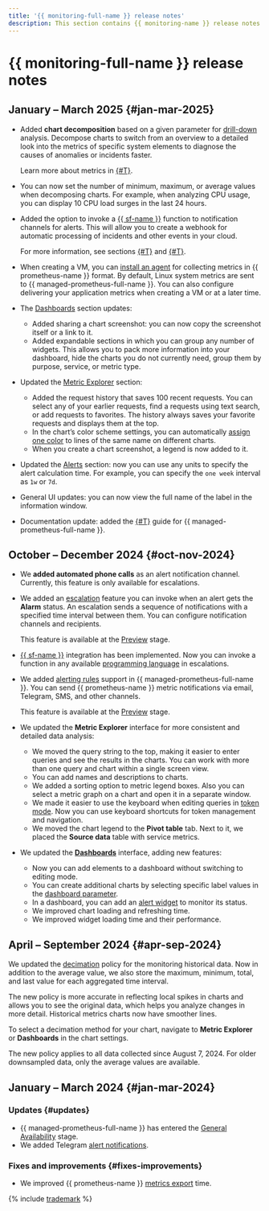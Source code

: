 ```yaml
---
title: '{{ monitoring-full-name }} release notes'
description: This section contains {{ monitoring-name }} release notes.
---
```


# {{ monitoring-full-name }} release notes

## January – March 2025 {#jan-mar-2025}

* Added **chart decomposition** based on a given parameter for [drill-down](https://en.wikipedia.org/wiki/Data_drilling) analysis. Decompose charts to switch from an overview to a detailed look into the metrics of specific system elements to diagnose the causes of anomalies or incidents faster.

   Learn more about metrics in [{#T}](operations/metric/metric-explorer.md).

* You can now set the number of minimum, maximum, or average values when decomposing charts. For example, when analyzing CPU usage, you can display 10 CPU load surges in the last 24 hours.

* Added the option to invoke a [{{ sf-name }}](../functions/index.yaml) function to notification channels for alerts. This will allow you to create a webhook for automatic processing of incidents and other events in your cloud.

   For more information, see sections [{#T}](operations/alert/create-channel-function.md) and [{#T}](operations/alert/alert-call-function.md).

* When creating a VM, you can [install an agent](operations/prometheus/ingestion/prometheus-agent.md) for collecting metrics in {{ prometheus-name }} format. By default, Linux system metrics are sent to {{ managed-prometheus-full-name }}. You can also configure delivering your application metrics when creating a VM or at a later time.

* The [Dashboards](concepts/visualization/dashboard.md) section updates:
  
  * Added sharing a chart screenshot: you can now copy the screenshot itself or a link to it.
  * Added expandable sections in which you can group any number of widgets. This allows you to pack more information into your dashboard, hide the charts you do not currently need, group them by purpose, service, or metric type.

* Updated the [Metric Explorer](concepts/visualization/metric-explorer.md) section:
  
  * Added the request history that saves 100 recent requests. You can select any of your earlier requests, find a requests using text search, or add requests to favorites. The history always saves your favorite requests and displays them at the top.
  * In the chart’s color scheme settings, you can automatically [assign one color](operations/metric/metric-explorer.md#set-graph) to lines of the same name on different charts.
  * When you create a chart screenshot, a legend is now added to it.

* Updated the [Alerts](concepts/alerting/alert.md) section: now you can use any units to specify the alert calculation time. For example, you can specify the `one week` interval as `1w` or `7d`.

* General UI updates: you can now view the full name of the label in the information window.

* Documentation update: added the [{#T}](operations/prometheus/ingestion/troubleshooting.md) guide for {{ managed-prometheus-full-name }}.

## October – December 2024 {#oct-nov-2024}

* We **added automated phone calls** as an alert notification channel. Currently, this feature is only available for escalations.

* We added an [escalation](concepts/alerting/escalations.md) feature you can invoke when an alert gets the **Alarm** status. An escalation sends a sequence of notifications with a specified time interval between them. You can configure notification channels and recipients.

  This feature is available at the [Preview](../overview/concepts/launch-stages.md) stage.

* [{{ sf-name }}](../functions/index.yaml) integration has been implemented. Now you can invoke a function in any available [programming language](../functions/concepts/) in escalations.

* We added [alerting rules](operations/prometheus/alerting-rules.md) support in {{ managed-prometheus-full-name }}. You can send {{ prometheus-name }} metric notifications via email, Telegram, SMS, and other channels.
  
  This feature is available at the [Preview](../overview/concepts/launch-stages.md) stage.

* We updated the **Metric Explorer** interface for more consistent and detailed data analysis:

  * We moved the query string to the top, making it easier to enter queries and see the results in the charts. You can work with more than one query and chart within a single screen view.
  * You can add names and descriptions to charts.
  * We added a sorting option to metric legend boxes. Also you can select a metric graph on a chart and open it in a separate window.
  * We made it easier to use the keyboard when editing queries in [token mode](concepts/visualization/query-string.md). Now you can use keyboard shortcuts for token management and navigation.
  * We moved the chart legend to the **Pivot table** tab. Next to it, we placed the **Source data** table with service metrics.
  
* We updated the [**Dashboards**](concepts/visualization/dashboard.md) interface, adding new features:
  * Now you can add elements to a dashboard without switching to editing mode.
  * You can create additional charts by selecting specific label values in the [dashboard parameter](concepts/visualization/dashboard.md#parameterization).
  * In a dashboard, you can add an [alert widget](operations/dashboard/add-widget.md#alert) to monitor its status.
  * We improved chart loading and refreshing time.
  * We improved widget loading time and their performance.
  

## April – September 2024 {#apr-sep-2024}

We updated the [decimation](concepts/decimation.md) policy for the monitoring historical data. Now in addition to the average value, we also store the maximum, minimum, total, and last value for each aggregated time interval.

The new policy is more accurate in reflecting local spikes in charts and allows you to see the original data, which helps you analyze changes in more detail. Historical metrics charts now have smoother lines.

To select a decimation method for your chart, navigate to **Metric Explorer** or **Dashboards** in the chart settings.

The new policy applies to all data collected since August 7, 2024. For older downsampled data, only the average values are available.

## January – March 2024 {#jan-mar-2024}

### Updates {#updates}

* {{ managed-prometheus-full-name }} has entered the [General Availability](../overview/concepts/launch-stages.md) stage.
* We added Telegram [alert notifications](concepts/alerting/notification-channel.md).

### Fixes and improvements {#fixes-improvements}

* We improved {{ prometheus-name }} [metrics export](operations/metric/prometheusExport.md) time.

{% include [trademark](../_includes/monitoring/trademark.md) %}

